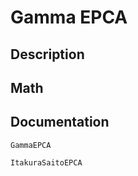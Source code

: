 # Gamma EPCA

## Description

## Math

## Documentation

```@docs
GammaEPCA
```

```@docs
ItakuraSaitoEPCA
```